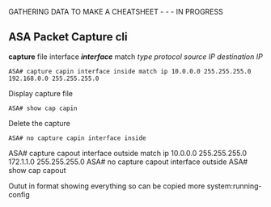 
GATHERING DATA TO MAKE A CHEATSHEET - - - IN PROGRESS


## ASA Packet Capture cli ##

**capture** file interface ***interface*** match *type protocol source IP destination IP*
```
ASA# capture capin interface inside match ip 10.0.0.0 255.255.255.0 192.168.0.0 255.255.255.0
```
Display capture file
```
ASA# show cap capin
```
Delete the capture
```
ASA# no capture capin interface inside
```
 
ASA# capture capout interface outside match ip 10.0.0.0 255.255.255.0 172.1.1.0 255.255.255.0
ASA# no capture capout interface outside
ASA# show cap capout


Outut in format showing everything so can be copied
more system:running-config

